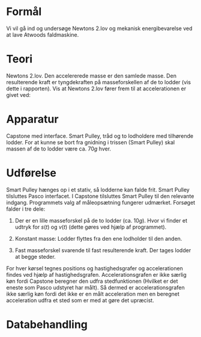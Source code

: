 Formål
======

Vi vil gå ind og undersøge Newtons 2.lov og mekanisk energibevarelse ved
at lave Atwoods faldmaskine.

Teori
=====

Newtons 2.lov. Den accelererede masse er den samlede masse. Den
resulterende kraft er tyngdekraften på masseforskellen af de to lodder
(vis dette i rapporten). Vis at Newtons 2.lov fører frem til at
accelerationen er givet ved:

Apparatur
=========

Capstone med interface. Smart Pulley, tråd og to lodholdere med
tilhørende lodder. For at kunne se bort fra gnidning i trissen (Smart
Pulley) skal massen af de to lodder være ca. $70 g$ hver.

Udførelse
=========

Smart Pulley hænges op i et stativ, så lodderne kan falde frit. Smart
Pulley tilsluttes Pasco interfacet. I Capstone tilsluttes Smart Pulley
til den relevante indgang. Programmets valg af måleopsætning fungerer
udmærket. Forsøget falder i tre dele:

1.  Der er en lille masseforskel på de to lodder (ca. $10 g$). Hvor vi
    finder et udtryk for $s(t)$ og $v(t)$ (dette gøres ved hjælp af
    programmet).

2.  Konstant masse: Lodder flyttes fra den ene lodholder til den anden.

3.  Fast masseforskel svarende til fast resulterende kraft. Der tages
    lodder at begge steder.

For hver kørsel tegnes positions og hastighedsgrafer og accelerationen
findes ved hjælp af hastighedsgrafen. Accelerationsgrafen er ikke særlig
køn fordi Capstone beregner den udfra stedfunktionen (Hvilket er det
eneste som Pasco udstyret har målt). Så dermed er accelerationsgrafen
ikke særlig køn fordi det ikke er en målt acceleration men en beregnet
acceleration udfra et sted som er med at gøre det upræcist.

Databehandling
==============
